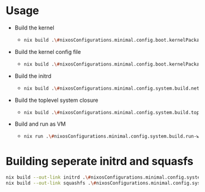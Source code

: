 # Usage

- Build the kernel

  - ```bash
    nix build .\#nixosConfigurations.minimal.config.boot.kernelPackages.kernel
    ```

- Build the kernel config file

  - ```bash
    nix build .\#nixosConfigurations.minimal.config.boot.kernelPackages.kernel.configfile
    ```

- Build the initrd

  - ```bash
    nix build .\#nixosConfigurations.minimal.config.system.build.netbootRamdisk
    ```

- Build the toplevel system closure

  - ```bash
    nix build .\#nixosConfigurations.minimal.config.system.build.toplevel
    ```

- Build and run as VM
  - ```bash
    nix run .\#nixosConfigurations.minimal.config.system.build.run-with-qemu
    ```

# Building seperate initrd and squasfs

```bash
nix build --out-link initrd .\#nixosConfigurations.minimal.config.system.build.initialRamdisk
nix build --out-link squashfs .\#nixosConfigurations.minimal.config.system.build.squashfsStore
```
